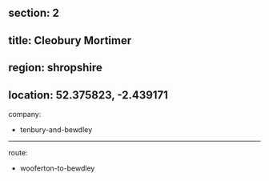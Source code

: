 section: 2
----
title: Cleobury Mortimer
----
region: shropshire
----
location: 52.375823, -2.439171
----
company:
- tenbury-and-bewdley
----
route:
- wooferton-to-bewdley
